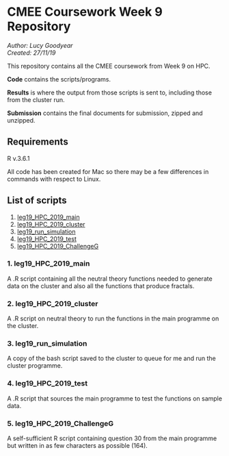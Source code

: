 # CMEE Coursework Week 9 Repository

*Author: Lucy Goodyear*  
*Created: 27/11/19*

This repository contains all the CMEE coursework from Week 9 on HPC.

**Code** contains the scripts/programs.

**Results** is where the output from those scripts is sent to, including those from the cluster run.

**Submission** contains the final documents for submission, zipped and unzipped.

## Requirements

R v.3.6.1

All code has been created for Mac so there may be a few differences in commands with respect to Linux.

## List of scripts
1. [leg19_HPC_2019_main](#1.-leg19_HPC_2019_main)
2. [leg19_HPC_2019_cluster](#1.-leg19_HPC_2019_cluster)
3. [leg19_run_simulation](#3.-leg19_run_simulation)
4. [leg19_HPC_2019_test](#4.-leg19_HPC_2019_test)
5. [leg19_HPC_2019_ChallengeG](#5.-leg19_HPC_2019_ChallengeG)

### 1. leg19_HPC_2019_main

A .R script containing all the neutral theory functions needed to generate data on the cluster and also all the functions that produce fractals.

### 2. leg19_HPC_2019_cluster

A .R script on neutral theory to run the functions in the main programme on the cluster.

### 3. leg19_run_simulation

A copy of the bash script saved to the cluster to queue for me and run the cluster programme.

### 4. leg19_HPC_2019_test

A .R script that sources the main programme to test the functions on sample data.

### 5. leg19_HPC_2019_ChallengeG

A self-sufficient R script containing question 30 from the main programme but written in as few characters as possible (164).
